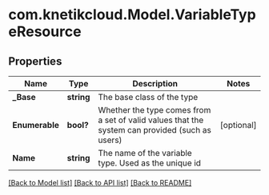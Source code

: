 # com.knetikcloud.Model.VariableTypeResource
## Properties

Name | Type | Description | Notes
------------ | ------------- | ------------- | -------------
**_Base** | **string** | The base class of the type | 
**Enumerable** | **bool?** | Whether the type comes from a set of valid values that the system can provided (such as users) | [optional] 
**Name** | **string** | The name of the variable type. Used as the unique id | 

[[Back to Model list]](../README.md#documentation-for-models) [[Back to API list]](../README.md#documentation-for-api-endpoints) [[Back to README]](../README.md)

